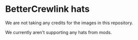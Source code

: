 # BetterCrewlink hats

We are not taking any credits for the images in this repository. 


We currently aren't supporting any hats from mods. 
